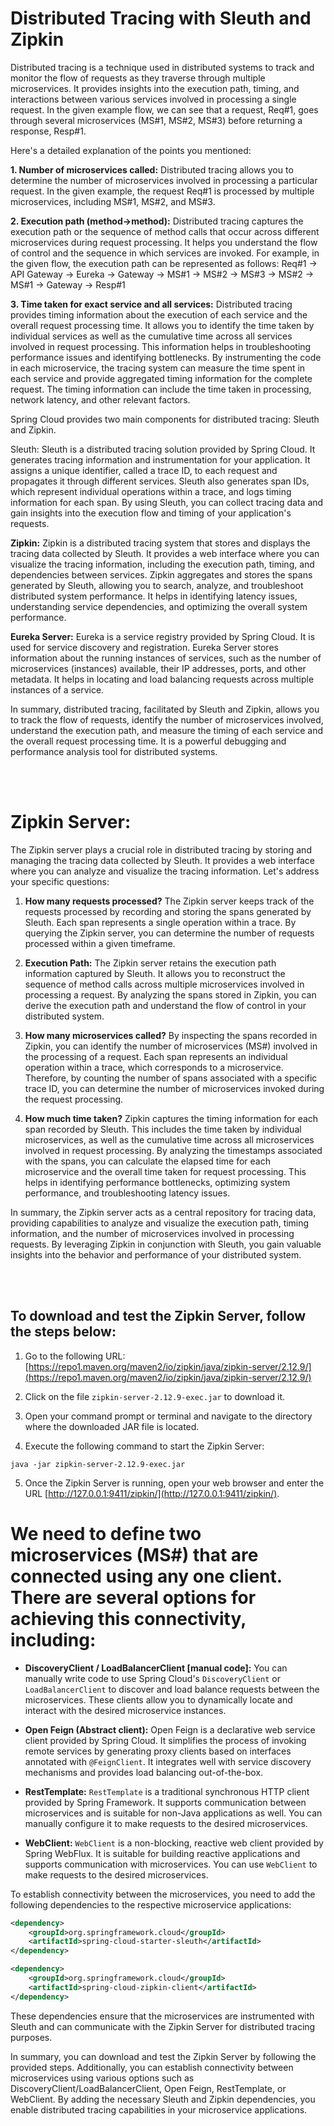 # Distributed Tracing with Sleuth and Zipkin

Distributed tracing is a technique used in distributed systems to track and monitor the flow of requests as they traverse through multiple microservices. It provides insights into the execution path, timing, and interactions between various services involved in processing a single request. In the given example flow, we can see that a request, Req#1, goes through several microservices (MS#1, MS#2, MS#3) before returning a response, Resp#1.

Here's a detailed explanation of the points you mentioned:

**1. Number of microservices called:**
   Distributed tracing allows you to determine the number of microservices involved in processing a particular request. In the given example, the request Req#1 is processed by multiple microservices, including MS#1, MS#2, and MS#3.

**2. Execution path (method->method):**
   Distributed tracing captures the execution path or the sequence of method calls that occur across different microservices during request processing. It helps you understand the flow of control and the sequence in which services are invoked. For example, in the given flow, the execution path can be represented as follows:
   Req#1 -> API Gateway -> Eureka -> Gateway -> MS#1 -> MS#2 -> MS#3 -> MS#2 -> MS#1 -> Gateway -> Resp#1

**3. Time taken for exact service and all services:**
   Distributed tracing provides timing information about the execution of each service and the overall request processing time. It allows you to identify the time taken by individual services as well as the cumulative time across all services involved in request processing. This information helps in troubleshooting performance issues and identifying bottlenecks. By instrumenting the code in each microservice, the tracing system can measure the time spent in each service and provide aggregated timing information for the complete request. The timing information can include the time taken in processing, network latency, and other relevant factors.

Spring Cloud provides two main components for distributed tracing: Sleuth and Zipkin.

Sleuth:
Sleuth is a distributed tracing solution provided by Spring Cloud. It generates tracing information and instrumentation for your application. It assigns a unique identifier, called a trace ID, to each request and propagates it through different services. Sleuth also generates span IDs, which represent individual operations within a trace, and logs timing information for each span. By using Sleuth, you can collect tracing data and gain insights into the execution flow and timing of your application's requests.

**Zipkin:**
Zipkin is a distributed tracing system that stores and displays the tracing data collected by Sleuth. It provides a web interface where you can visualize the tracing information, including the execution path, timing, and dependencies between services. Zipkin aggregates and stores the spans generated by Sleuth, allowing you to search, analyze, and troubleshoot distributed system performance. It helps in identifying latency issues, understanding service dependencies, and optimizing the overall system performance.

**Eureka Server:**
Eureka is a service registry provided by Spring Cloud. It is used for service discovery and registration. Eureka Server stores information about the running instances of services, such as the number of microservices (instances) available, their IP addresses, ports, and other metadata. It helps in locating and load balancing requests across multiple instances of a service.

In summary, distributed tracing, facilitated by Sleuth and Zipkin, allows you to track the flow of requests, identify the number of microservices involved, understand the execution path, and measure the timing of each service and the overall request processing time. It is a powerful debugging and performance analysis tool for distributed systems.

<br/>
<br/>

# **Zipkin Server**:

The Zipkin server plays a crucial role in distributed tracing by storing and managing the tracing data collected by Sleuth. It provides a web interface where you can analyze and visualize the tracing information. Let's address your specific questions:

1. **How many requests processed?**
   The Zipkin server keeps track of the requests processed by recording and storing the spans generated by Sleuth. Each span represents a single operation within a trace. By querying the Zipkin server, you can determine the number of requests processed within a given timeframe.

2. **Execution Path:**
   The Zipkin server retains the execution path information captured by Sleuth. It allows you to reconstruct the sequence of method calls across multiple microservices involved in processing a request. By analyzing the spans stored in Zipkin, you can derive the execution path and understand the flow of control in your distributed system.

3. **How many microservices called?**
   By inspecting the spans recorded in Zipkin, you can identify the number of microservices (MS#) involved in the processing of a request. Each span represents an individual operation within a trace, which corresponds to a microservice. Therefore, by counting the number of spans associated with a specific trace ID, you can determine the number of microservices invoked during the request processing.

4. **How much time taken?**
   Zipkin captures the timing information for each span recorded by Sleuth. This includes the time taken by individual microservices, as well as the cumulative time across all microservices involved in request processing. By analyzing the timestamps associated with the spans, you can calculate the elapsed time for each microservice and the overall time taken for request processing. This helps in identifying performance bottlenecks, optimizing system performance, and troubleshooting latency issues.

In summary, the Zipkin server acts as a central repository for tracing data, providing capabilities to analyze and visualize the execution path, timing information, and the number of microservices involved in processing requests. By leveraging Zipkin in conjunction with Sleuth, you gain valuable insights into the behavior and performance of your distributed system.

<br/>
<br/>

## **To download and test the Zipkin Server, follow the steps below:**

1. Go to the following URL: [https://repo1.maven.org/maven2/io/zipkin/java/zipkin-server/2.12.9/](https://repo1.maven.org/maven2/io/zipkin/java/zipkin-server/2.12.9/)

2. Click on the file `zipkin-server-2.12.9-exec.jar` to download it.

3. Open your command prompt or terminal and navigate to the directory where the downloaded JAR file is located.

4. Execute the following command to start the Zipkin Server:
```
java -jar zipkin-server-2.12.9-exec.jar
```

5. Once the Zipkin Server is running, open your web browser and enter the URL [http://127.0.0.1:9411/zipkin/](http://127.0.0.1:9411/zipkin/).


# **We need to define two microservices (MS#) that are connected using any one client. There are several options for achieving this connectivity, including:**

- **DiscoveryClient / LoadBalancerClient [manual code]:**
   You can manually write code to use Spring Cloud's `DiscoveryClient` or `LoadBalancerClient` to discover and load balance requests between the microservices. These clients allow you to dynamically locate and interact with the desired microservice instances.

- **Open Feign (Abstract client):**
   Open Feign is a declarative web service client provided by Spring Cloud. It simplifies the process of invoking remote services by generating proxy clients based on interfaces annotated with `@FeignClient`. It integrates well with service discovery mechanisms and provides load balancing out-of-the-box.

- **RestTemplate:**
   `RestTemplate` is a traditional synchronous HTTP client provided by Spring Framework. It supports communication between microservices and is suitable for non-Java applications as well. You can manually configure it to make requests to the desired microservices.

- **WebClient:**
   `WebClient` is a non-blocking, reactive web client provided by Spring WebFlux. It is suitable for building reactive applications and supports communication with microservices. You can use `WebClient` to make requests to the desired microservices.

To establish connectivity between the microservices, you need to add the following dependencies to the respective microservice applications:

```xml
<dependency>
    <groupId>org.springframework.cloud</groupId>
    <artifactId>spring-cloud-starter-sleuth</artifactId>
</dependency>

<dependency>
    <groupId>org.springframework.cloud</groupId>
    <artifactId>spring-cloud-zipkin-client</artifactId>
</dependency>
```

These dependencies ensure that the microservices are instrumented with Sleuth and can communicate with the Zipkin Server for distributed tracing purposes.

In summary, you can download and test the Zipkin Server by following the provided steps. Additionally, you can establish connectivity between microservices using various options such as DiscoveryClient/LoadBalancerClient, Open Feign, RestTemplate, or WebClient. By adding the necessary Sleuth and Zipkin dependencies, you enable distributed tracing capabilities in your microservice applications.
